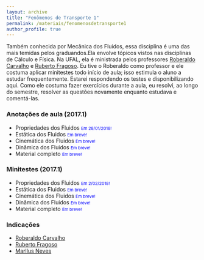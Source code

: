 ```yaml
---
layout: archive
title: "Fenômenos de Transporte 1"
permalink: /materiais/fenomenosdetransporte1
author_profile: true
---
```


Também conhecida por Mecânica dos Fluidos, essa disciplina é uma das mais temidas pelos graduandos.Ela envolve tópicos vistos nas disciplinas de Cálculo e Física. Na UFAL, ela é ministrada pelos professores [Roberaldo Carvalho](http://lattes.cnpq.br/7740988073450017) e [Ruberto Fragoso](http://lattes.cnpq.br/0516119772456468). Eu tive o Roberaldo como professor e ele costuma aplicar minitestes todo início de aula; isso estimula o aluno a estudar frequentemente. Estarei respondendo os testes e disponibilizando aqui. Como ele costuma fazer exercícios durante a aula, eu resolvi, ao longo do semestre, resolver as questões novamente enquanto estudava e comentá-las. 

### Anotações de aula (2017.1)

 - Propriedades dos Fluidos <span style="font-size:11px;color:blue">Em 28/01/2018!</span>
 - Estática dos Fluidos <span style="font-size:11px;color:blue">Em breve!</span>
 - Cinemática dos Fluidos <span style="font-size:11px;color:blue">Em breve!</span>
 - Dinâmica dos Fluidos <span style="font-size:11px;color:blue">Em breve!</span>
 - Material completo <span style="font-size:11px;color:blue">Em breve!</span>

### Minitestes (2017.1)

 - Propriedades dos Fluidos <span style="font-size:11px;color:blue">Em 2/02/2018!</span>
 - Estática dos Fluidos <span style="font-size:11px;color:blue">Em breve!</span>
 - Cinemática dos Fluidos <span style="font-size:11px;color:blue">Em breve!</span>
 - Dinâmica dos Fluidos <span style="font-size:11px;color:blue">Em breve!</span>
 - Material completo <span style="font-size:11px;color:blue">Em breve!</span>

### Indicações

 - [Roberaldo Carvalho](https://sites.google.com/site/ftctec/material-para-download/fenomenos-de-transporte-1)
 - [Ruberto Fragoso](https://sites.google.com/site/carlosruberto/disciplinas/graduacao/fenomenos-de-transporte-i)
 - [Marllus Neves](https://sites.google.com/site/professormarllusneves/Disciplinas/fenomenos-de-transporte-1)



